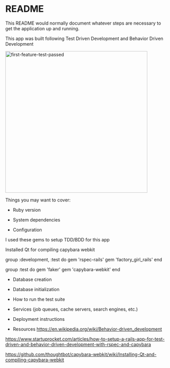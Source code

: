 # README

This README would normally document whatever steps are necessary to get the
application up and running.

This app was built following Test Driven Development and Behavior Driven Development

<img width="442" alt="first-feature-test-passed" src="https://user-images.githubusercontent.com/28062032/28342630-384c4568-6be7-11e7-8da7-ac6547cc2d4a.png">


Things you may want to cover:

* Ruby version

* System dependencies

* Configuration

I used these gems to setup TDD/BDD for this app

Installed Qt for compiling capybara webkit

group :development, :test do
  gem 'rspec-rails'
  gem 'factory_girl_rails'
end

group :test do
  gem 'faker'
  gem 'capybara-webkit'
end

* Database creation

* Database initialization

* How to run the test suite

* Services (job queues, cache servers, search engines, etc.)

* Deployment instructions

* Resources
https://en.wikipedia.org/wiki/Behavior-driven_development

https://www.startuprocket.com/articles/how-to-setup-a-rails-app-for-test-driven-and-behavior-driven-development-with-rspec-and-capybara

https://github.com/thoughtbot/capybara-webkit/wiki/Installing-Qt-and-compiling-capybara-webkit
